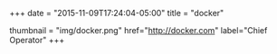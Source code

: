 +++
date = "2015-11-09T17:24:04-05:00"
title = "docker"

thumbnail = "img/docker.png"
href="http://docker.com"
label="Chief Operator"
+++
